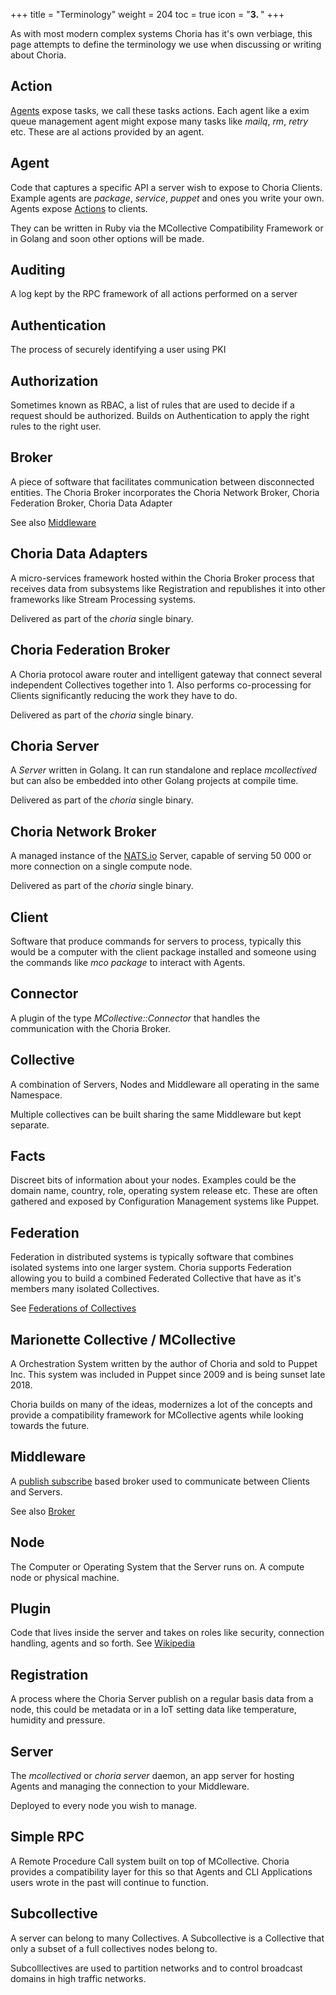 +++
title = "Terminology"
weight = 204
toc = true
icon = "<b>3. </b>"
+++

As with most modern complex systems Choria has it's own verbiage, this page attempts to define the terminology we use when discussing or writing about Choria.

## Action

[Agents](#agent) expose tasks, we call these tasks actions. Each agent like a exim queue management agent might expose many tasks like *mailq*, *rm*, *retry* etc. These are al actions provided by an agent.

## Agent

Code that captures a specific API a server wish to expose to Choria Clients. Example agents are *package*, *service*, *puppet* and ones you write your own.  Agents expose [Actions](#action) to clients.

They can be written in Ruby via the MCollective Compatibility Framework or in Golang and soon other options will be made.

## Auditing

A log kept by the RPC framework of all actions performed on a server

## Authentication

The process of securely identifying a user using PKI

## Authorization

Sometimes known as RBAC, a list of rules that are used to decide if a request should be authorized.  Builds on Authentication to apply the right rules to the right user.

## Broker

A piece of software that facilitates communication between disconnected entities. The Choria Broker incorporates the Choria Network Broker, Choria Federation Broker, Choria Data Adapter

See also [Middleware](#middleware)

## Choria Data Adapters

A micro-services framework hosted within the Choria Broker process that receives data from subsystems like Registration and republishes it into other frameworks like Stream Processing systems.

Delivered as part of the *choria* single binary.

## Choria Federation Broker

A Choria protocol aware router and intelligent gateway that connect several independent Collectives together into 1.  Also performs co-processing for Clients significantly reducing the work they have to do.

Delivered as part of the *choria* single binary.

## Choria Server

A *Server* written in Golang. It can run standalone and replace *mcollectived* but can also be embedded into other Golang projects at compile time.

Delivered as part of the *choria* single binary.

## Choria Network Broker

A managed instance of the [NATS.io](https://nats.io) Server, capable of serving 50 000 or more connection on a single compute node.

Delivered as part of the *choria* single binary.

## Client

Software that produce commands for servers to process, typically this would be a computer with the client package installed and someone using the commands like *mco package* to interact with Agents.

## Connector

A plugin of the type *MCollective::Connector* that handles the communication with the Choria Broker.

## Collective

A combination of Servers, Nodes and Middleware all operating in the same Namespace.

Multiple collectives can be built sharing the same Middleware but kept separate.

## Facts

Discreet bits of information about your nodes. Examples could be the domain name, country, role, operating system release etc. These are often gathered and exposed by Configuration Management systems like Puppet.

## Federation

Federation in distributed systems is typically software that combines isolated systems into one larger system.  Choria supports Federation allowing you to build a combined Federated Collective that have as it's members many isolated Collectives.

See [Federations of Collectives](../../federation)

## Marionette Collective / MCollective

A Orchestration System written by the author of Choria and sold to Puppet Inc. This system was included in Puppet since 2009 and is being sunset late 2018.

Choria builds on many of the ideas, modernizes a lot of the concepts and provide a compatibility framework for MCollective agents while looking towards the future.

## Middleware

A [publish subscribe](https://en.wikipedia.org/wiki/Publish%E2%80%93subscribe_pattern) based broker used to communicate between Clients and Servers.

See also [Broker](#broker)

## Node

The Computer or Operating System that the Server runs on. A compute node or physical machine.

## Plugin

Code that lives inside the server and takes on roles like security, connection handling, agents and so forth. See [Wikipedia](https://en.wikipedia.org/wiki/Plug-in_(computing))

## Registration

A process where the Choria Server publish on a regular basis data from a node, this could be metadata or in a IoT setting data like temperature, humidity and pressure.

## Server

The *mcollectived* or *choria server* daemon, an app server for hosting Agents and managing the connection to your Middleware.

Deployed to every node you wish to manage.

## Simple RPC

A Remote Procedure Call system built on top of MCollective.  Choria provides a compatibility layer for this so that Agents and CLI Applications users wrote in the past will continue to function.

## Subcollective

A server can belong to many Collectives. A Subcollective is a Collective that only a subset of a full collectives nodes belong to.

Subcolllectives are used to partition networks and to control broadcast domains in high traffic networks.

